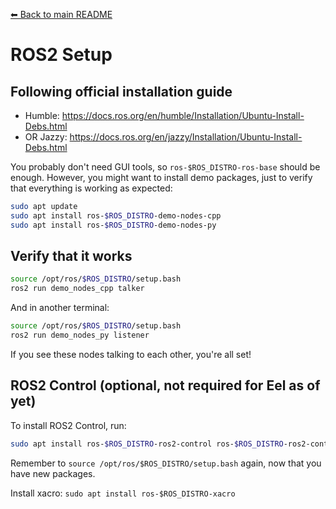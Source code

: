 [⬅ Back to main README](../README.md)

# ROS2 Setup

## Following official installation guide

- Humble: https://docs.ros.org/en/humble/Installation/Ubuntu-Install-Debs.html
- OR Jazzy: https://docs.ros.org/en/jazzy/Installation/Ubuntu-Install-Debs.html

You probably don't need GUI tools, so `ros-$ROS_DISTRO-ros-base` should be enough. However, you might want to install demo packages, just to verify that everything is working as expected:

```bash
sudo apt update
sudo apt install ros-$ROS_DISTRO-demo-nodes-cpp
sudo apt install ros-$ROS_DISTRO-demo-nodes-py
```

## Verify that it works

```bash
source /opt/ros/$ROS_DISTRO/setup.bash
ros2 run demo_nodes_cpp talker
```

And in another terminal:

```bash
source /opt/ros/$ROS_DISTRO/setup.bash
ros2 run demo_nodes_py listener
```

If you see these nodes talking to each other, you're all set!

## ROS2 Control (optional, not required for Eel as of yet)

To install ROS2 Control, run:

```bash
sudo apt install ros-$ROS_DISTRO-ros2-control ros-$ROS_DISTRO-ros2-controllers
```

Remember to `source /opt/ros/$ROS_DISTRO/setup.bash` again, now that you have new packages.

Install xacro: `sudo apt install ros-$ROS_DISTRO-xacro`

